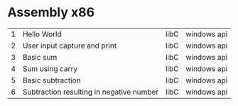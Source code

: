 # Assembly x86

|   |                                          |      |             |
|---|------------------------------------------|------|-------------|
| 1 | Hello World                              | libC | windows api |
| 2 | User input capture and print             | libC | windows api |
| 3 | Basic sum                                | libC | windows api |
| 4 | Sum using carry                          | libC | windows api |
| 5 | Basic subtraction                        | libC | windows api |
| 6 | Subtraction resulting in negative number | libC | windows api |
